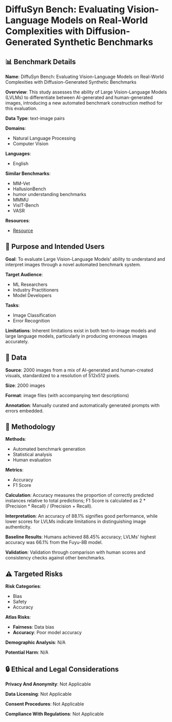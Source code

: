 # DiffuSyn Bench: Evaluating Vision-Language Models on Real-World Complexities with Diffusion-Generated Synthetic Benchmarks

## 📊 Benchmark Details

**Name**: DiffuSyn Bench: Evaluating Vision-Language Models on Real-World Complexities with Diffusion-Generated Synthetic Benchmarks

**Overview**: This study assesses the ability of Large Vision-Language Models (LVLMs) to differentiate between AI-generated and human-generated images, introducing a new automated benchmark construction method for this evaluation.

**Data Type**: text-image pairs

**Domains**:
- Natural Language Processing
- Computer Vision

**Languages**:
- English

**Similar Benchmarks**:
- MM-Vet
- HallusionBench
- humor understanding benchmarks
- MMMU
- VisIT-Bench
- VASR

**Resources**:
- [Resource](https://arxiv.org/abs/2406.04470)

## 🎯 Purpose and Intended Users

**Goal**: To evaluate Large Vision-Language Models' ability to understand and interpret images through a novel automated benchmark system.

**Target Audience**:
- ML Researchers
- Industry Practitioners
- Model Developers

**Tasks**:
- Image Classification
- Error Recognition

**Limitations**: Inherent limitations exist in both text-to-image models and large language models, particularly in producing erroneous images accurately.

## 💾 Data

**Source**: 2000 images from a mix of AI-generated and human-created visuals, standardized to a resolution of 512x512 pixels.

**Size**: 2000 images

**Format**: image files (with accompanying text descriptions)

**Annotation**: Manually curated and automatically generated prompts with errors embedded.

## 🔬 Methodology

**Methods**:
- Automated benchmark generation
- Statistical analysis
- Human evaluation

**Metrics**:
- Accuracy
- F1 Score

**Calculation**: Accuracy measures the proportion of correctly predicted instances relative to total predictions; F1 Score is calculated as 2 * (Precision * Recall) / (Precision + Recall).

**Interpretation**: An accuracy of 88.1% signifies good performance, while lower scores for LVLMs indicate limitations in distinguishing image authenticity.

**Baseline Results**: Humans achieved 88.45% accuracy; LVLMs' highest accuracy was 66.1% from the Fuyu-8B model.

**Validation**: Validation through comparison with human scores and consistency checks against other benchmarks.

## ⚠️ Targeted Risks

**Risk Categories**:
- Bias
- Safety
- Accuracy

**Atlas Risks**:
- **Fairness**: Data bias
- **Accuracy**: Poor model accuracy

**Demographic Analysis**: N/A

**Potential Harm**: N/A

## 🔒 Ethical and Legal Considerations

**Privacy And Anonymity**: Not Applicable

**Data Licensing**: Not Applicable

**Consent Procedures**: Not Applicable

**Compliance With Regulations**: Not Applicable
